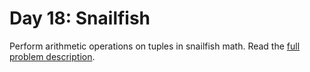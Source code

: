 # Day 18: Snailfish

Perform arithmetic operations on tuples in snailfish math. Read the [full problem description](https://adventofcode.com/2021/day/18).
